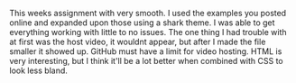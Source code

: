 This weeks assignment with very smooth. I used the examples you posted online and expanded upon those using a shark theme. I was able to get everything working with little to no issues. The one thing I had trouble with at first was the host video, it wouldnt appear, but after I made the file smaller it showed up. GitHub must have a limit for video hosting. HTML is very interesting, but I think it'll be a lot better when combined with CSS to look less bland.
